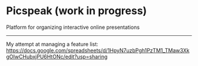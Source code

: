 # Picspeak (work in progress)
Platform for organizing interactive online presentations 

---
My attempt at managing a feature list: https://docs.google.com/spreadsheets/d/1HpyN7uzbPgh1PzTM1_TMaw3XkgOIwCHubxjPU6HtONc/edit?usp=sharing
